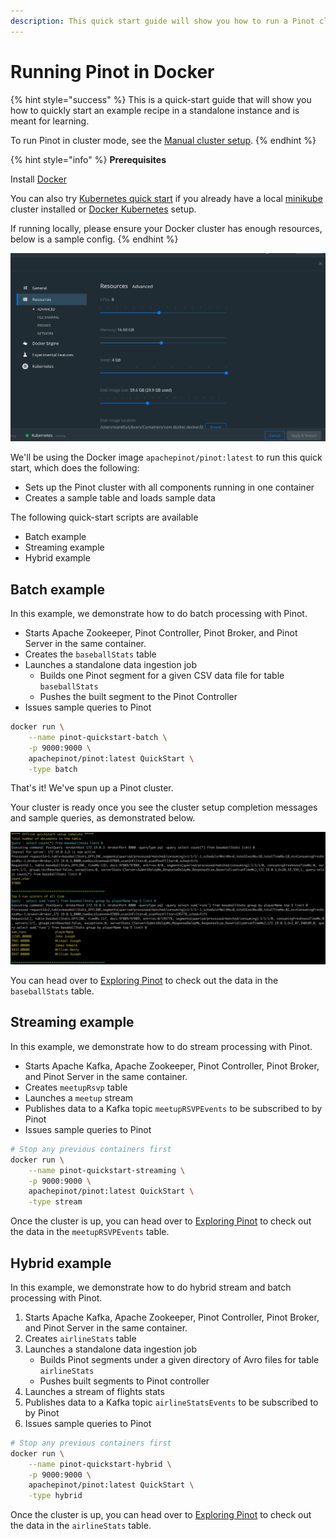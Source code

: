 ```yaml
---
description: This quick start guide will show you how to run a Pinot cluster using Docker.
---
```


# Running Pinot in Docker

{% hint style="success" %}
This is a quick-start guide that will show you how to quickly start an example recipe in a standalone instance and is meant for learning.&#x20;

To run Pinot in cluster mode, see the [Manual cluster setup](advanced-pinot-setup.md).
{% endhint %}

{% hint style="info" %}
**Prerequisites**

Install [Docker](https://hub.docker.com/editions/community/docker-ce-desktop-mac)

You can also try [Kubernetes quick start](kubernetes-quickstart.md) if you already have a local [minikube](https://kubernetes.io/docs/tasks/tools/install-minikube/) cluster installed or [Docker Kubernetes](https://www.docker.com/products/kubernetes) setup.

If running locally, please ensure your Docker cluster has enough resources, below is a sample config.
{% endhint %}

![](<../../.gitbook/assets/image (4).png>)

We'll be using the Docker image `apachepinot/pinot:latest` to run this quick start, which does the following:

* Sets up the Pinot cluster with all components running in one container
* Creates a sample table and loads sample data

The following quick-start scripts are available&#x20;

* Batch example
* Streaming example
* Hybrid example

## Batch example

In this example, we demonstrate how to do batch processing with Pinot.

* Starts Apache Zookeeper, Pinot Controller, Pinot Broker, and Pinot Server in the same container.
* Creates the `baseballStats`  table
* Launches a standalone data ingestion job
  * Builds one Pinot segment for a given CSV data file for table `baseballStats`
  * Pushes the built segment to the Pinot Controller
* Issues sample queries to Pinot

```bash
docker run \
    --name pinot-quickstart-batch \
    -p 9000:9000 \
    apachepinot/pinot:latest QuickStart \
    -type batch
```

That's it! We've spun up a Pinot cluster.&#x20;

Your cluster is ready once you see the cluster setup completion messages and sample queries, as demonstrated below.

![Cluster Setup Completion Example ](<../../.gitbook/assets/image (28) (1) (1).png>)

You can head over to [Exploring Pinot](../components/exploring-pinot.md) to check out the data in the `baseballStats` table.

## Streaming example

In this example, we demonstrate how to do stream processing with Pinot.

* Starts Apache Kafka, Apache Zookeeper, Pinot Controller, Pinot Broker, and Pinot Server in the same container.
* Creates `meetupRsvp` table
* Launches a `meetup` stream
* Publishes data to a Kafka topic `meetupRSVPEvents` to be subscribed to by Pinot
* Issues sample queries to Pinot

```bash
# Stop any previous containers first
docker run \
    --name pinot-quickstart-streaming \
    -p 9000:9000 \
    apachepinot/pinot:latest QuickStart \
    -type stream
```

Once the cluster is up, you can head over to  [Exploring Pinot](../components/exploring-pinot.md) to check out the data in the `meetupRSVPEvents` table.

## Hybrid example

In this example, we demonstrate how to do hybrid stream and batch processing with Pinot.

1. Starts Apache Kafka, Apache Zookeeper, Pinot Controller, Pinot Broker, and Pinot Server in the same container.
2. Creates `airlineStats` table
3. Launches a standalone data ingestion job
   * Builds Pinot segments under a given directory of Avro files for table `airlineStats`
   * Pushes built segments to Pinot controller
4. Launches a stream of flights stats
5. Publishes data to a Kafka topic `airlineStatsEvents` to be subscribed to by Pinot
6. Issues sample queries to Pinot&#x20;

```bash
# Stop any previous containers first
docker run \
    --name pinot-quickstart-hybrid \
    -p 9000:9000 \
    apachepinot/pinot:latest QuickStart \
    -type hybrid
```

Once the cluster is up, you can head over to  [Exploring Pinot](../components/exploring-pinot.md) to check out the data in the `airlineStats` table.
